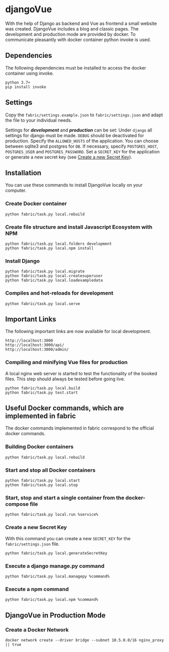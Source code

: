 # djangoVue

With the help of Django as backend and Vue as frontend a small website was created. DjangoVue includes a blog and classic pages. 
The development and production mode are provided by docker. To communicate pleasantly with docker container python invoke is used. 



## Dependencies

The following dependencies must be installed to access the docker container using invoke.

```
python 3.7+
pip install invoke
```


## Settings

Copy the `fabric/settings.example.json` to `fabric/settings.json` and adapt the file to your individual needs.

Settings for ***development*** and ***production*** can be set:
Under `django` all settings for django must be made. 
`DEBUG` should be deactivated for production. 
Specify the `ALLOWED_HOSTS` of the application.
You can choose between sqlite3 and postgres for `DB`.
If necessary, specify `POSTGRES_HOST`, `POSTGRES_USER` and `POSTGRES_PASSWORD`.
Set a `SECRET_KEY` for the application or generate a new secret key (see [Create a new Secret Key](#Create-a-new-Secret-Key)).


## Installation

You can use these commands to install DjangoVue locally on your computer.



### Create Docker container

```
python fabric/task.py local.rebuild
```


### Create file structure and install Javascript Ecosystem with NPM

```
python fabric/task.py local.folders development
python fabric/task.py local.npm install
```


### Install Django

```
python fabric/task.py local.migrate
python fabric/task.py local.createsuperuser
python fabric/task.py local.loadexampledata
```


### Compiles and hot-reloads for development
```
python fabric/task.py local.serve
```


## Important Links

The following important links are now available for local development.
```
http://localhost:3000
http://localhost:3000/api/
http://localhost:3000/admin/
```


### Compiling and minifying Vue files for production

A local nginx web server is started to test the functionality of the booked files. This step should always be tested before going live.

```
python fabric/task.py local.build
python fabric/task.py test.start
```



## Useful Docker commands, which are implemented in fabric

The docker commands implemented in fabric correspond to the official docker commands.


### Building Docker containers

```
python fabric/task.py local.rebuild
```

### Start and stop all Docker containers

```
python fabric/task.py local.start
python fabric/task.py local.stop
```

### Start, stop and start a single container from the docker-compose file

```
python fabric/task.py local.run %service%
```


### Create a new Secret Key

With this command you can create a new `SECRET_KEY` for the `fabric/settings.json` file.

```
python fabric/task.py local.generateSecretKey
```

### Execute a django manage.py command 

```
python fabric/task.py local.managepy %command%
```

### Execute a npm command 

```
python fabric/task.py local.npm %command%
```


## DjangoVue in Production Mode

### Create a Docker Network
```
docker network create --driver bridge --subnet 10.5.0.0/16 nginx_proxy || true